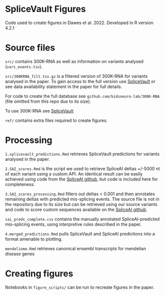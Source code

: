 # SpliceVault Figures  

Code used to create figures in Dawes et al. 2022. Developed in R version 4.2.1

# Source files  

`src/` contains 300K-RNA as well as information on variants analysed (`vars_events.tsv`).  
  
`src/300KRNA_filt.tsv.gz` is a filtered version of 300K-RNA for variants analysed in the paper. To gain access to the full version use [SpliceVault](https://kidsneuro.shinyapps.io/splicevault/) or see data availability statement in the paper for full details.
  
For code to create the full database see `github.com/kidsneuro-lab/300K-RNA` (file omitted from this repo due to its size).  
  
To use 300K-RNA see [SpliceVault](https://kidsneuro.shinyapps.io/splicevault/)  

`ref/` contains extra files required to create figures. 

# Processing
`1.splicevault_predictions.Rmd` retrieves SpliceVault predictions for variants analysed in the paper.

`2.SAI_scores.Rmd` is the script we used to retrieve SpliceAI deltas +/-5000 nt of each variant using a custom API. An identical result can be easily achieved using code from the [SpliceAI github](https://github.com/Illumina/SpliceAI), but code is included here for completeness.

`3.SAI_scores_processing.Rmd` filters out deltas < 0.001 and then annotates remaining deltas with predicted mis-splicing events. The source file is not in the repository due to its size but can be retrieved using our source variants and code to score custom sequences available on the [SpliceAI github](https://github.com/Illumina/SpliceAI).
  
`sai_preds_complete.csv` contains the manually annotated SpliceAI-predicted mis-splicing events, using interpretive rules described in the paper.  

`4.merged_predictions.Rmd` pulls SpliceVault and SpliceAI predictions into a format amenable to plotting.

`mendeliome.Rmd` retrieves canonical ensembl transcripts for mendelian disease genes

# Creating figures

Notebooks in `figure_scripts/` can be run to recreate figures in the paper.

